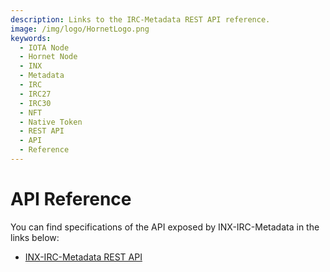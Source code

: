 ```yaml
---
description: Links to the IRC-Metadata REST API reference.
image: /img/logo/HornetLogo.png
keywords:
  - IOTA Node
  - Hornet Node
  - INX
  - Metadata
  - IRC
  - IRC27
  - IRC30
  - NFT
  - Native Token
  - REST API
  - API
  - Reference
---
```


# API Reference

You can find specifications of the API exposed by INX-IRC-Metadata in the links below:

- [INX-IRC-Metadata REST API](https://editor.swagger.io/?url=https://raw.githubusercontent.com/iotaledger/inx-irc-metadata/develop/rest-api.yaml)
